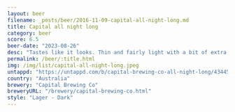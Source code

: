 ```yaml
---
layout: beer
filename: _posts/beer/2016-11-09-capital-all-night-long.md
title: Capital all night long
category: beer
score: 6.5
beer-date: "2023-08-26"
desc: "Tastes like it looks. Thin and fairly light with a bit of extra malt. Not terribly exciting"
permalink: /beer/:title.html
img: /img/list/capital-all-night-long.jpeg
untappd: "https://untappd.com/b/capital-brewing-co-all-night-long/4344514"
country: "Australia"
brewery: "Capital Brewing Co"
breweryURL: "/brewery/capital-brewing-co.html"
style: "Lager - Dark"
---
```

